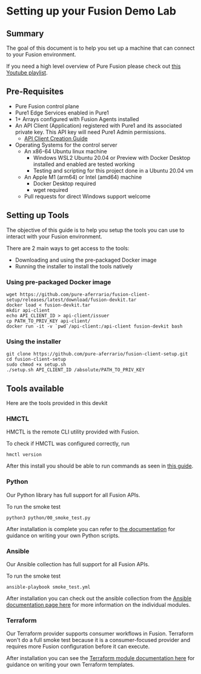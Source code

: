 # Setting up your Fusion Demo Lab
## Summary
The goal of this document is to help you set up a machine that can connect to your Fusion environment.

If you need a high level overview of Pure Fusion please check out [this Youtube playlist](https://youtube.com/playlist?list=PLZcmbL4tTCUwv8UdACFAQZbkTtEjzob5I).
## Pre-Requisites
- Pure Fusion control plane
- Pure1 Edge Services enabled in Pure1
- 1+ Arrays configured with Fusion Agents installed
- An API Client (Application) registered with Pure1 and its associated private key. This API key will need Pure1 Admin permissions.
    - [API Client Creation Guide](https://support.purestorage.com/Pure_Fusion/Getting_Started_with_Pure_Fusion/Creating_and_API_Client%2F%2FApplication_Access_for_Fusion_or_Pure1_API_access)
- Operating Systems for the control server
    - An x86-64 Ubuntu linux machine
        - Windows WSL2 Ubuntu 20.04 or Preview with Docker Desktop installed and enabled are tested working
        - Testing and scripting for this project done in a Ubuntu 20.04 vm
    - An Apple M1 (arm64) or Intel (amd64) machine
        - Docker Desktop required
        - wget required 
    - Pull requests for direct Windows support welcome
## Setting up Tools
The objective of this guide is to help you setup the tools you can use to interact with your Fusion environment.

There are 2 main ways to get access to the tools:
- Downloading and using the pre-packaged Docker image
- Running the installer to install the tools natively

### Using pre-packaged Docker image
```
wget https://github.com/pure-aferrario/fusion-client-setup/releases/latest/download/fusion-devkit.tar
docker load < fusion-devkit.tar
mkdir api-client
echo API_CLIENT_ID > api-client/issuer
cp PATH_TO_PRIV_KEY api-client/
docker run -it -v `pwd`/api-client:/api-client fusion-devkit bash
```

### Using the installer
```
git clone https://github.com/pure-aferrario/fusion-client-setup.git
cd fusion-client-setup
sudo chmod +x setup.sh
./setup.sh API_CLIENT_ID /absolute/PATH_TO_PRIV_KEY
```

## Tools available
Here are the tools provided in this devkit

### HMCTL
HMCTL is the remote CLI utility provided with Fusion.

To check if HMCTL was configured correctly, run
```
hmctl version
```

After this install you should be able to run commands as seen in [this guide](https://support.purestorage.com/Pure_Fusion/Pure_Fusion_for_Storage_Consumers/Example_CLI_Commands).

### Python
Our Python library has full support for all Fusion APIs.

To run the smoke test
```
python3 python/00_smoke_test.py
```

After installation is complete you can refer to [the documentation](https://github.com/PureStorage-OpenConnect/fusion-python-sdk) for guidance on writing your own Python scripts.

### Ansible
Our Ansible collection has full support for all Fusion APIs.

To run the smoke test
```
ansible-playbook smoke_test.yml
```

After installation you can check out the ansible collection from the [Ansible documentation page here](https://docs.ansible.com/ansible/latest/collections/purestorage/fusion/index.html#plugins-in-purestorage-fusion) for more information on the individual modules.

### Terraform
Our Terraform provider supports consumer workflows in Fusion. Terraform won't do a full smoke test because it is a consumer-focused provider and requires more Fusion configuration before it can execute.

After installation you can see the [Terraform module documentation here](https://registry.terraform.io/providers/PureStorage-OpenConnect/fusion/1.0.0) for guidance on writing your own Terraform templates.
